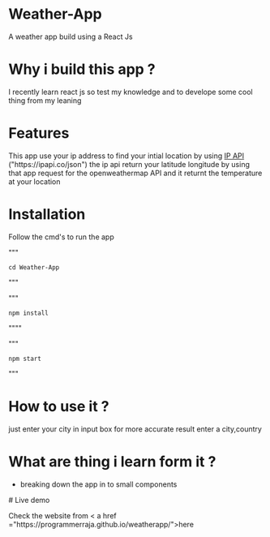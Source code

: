 # Weather-App
A weather app build using  a React Js 

# Why i build this app ?
  <p> I recently learn react js so test my knowledge and to develope some cool thing from my leaning </p>

# Features 
   <p>This app use your ip address to find your intial location by using <a href="https://ipapi.co/json">IP API</a> ("https://ipapi.co/json")
the ip api return your latitude longitude by using that app request for the openweathermap API and it returnt the temperature at your location  
  </p>
 
# Installation 
 <p> Follow the cmd's to run the app </p>
 
"""

    cd Weather-App
"""

"""
    
    npm install 
""""

"""
    
    npm start 
"""

# How to use  it ?
   <p> just enter your city in input box for more accurate result enter a city,country </p>
   
# What are thing i learn form it ?
  <ul>
  <li> breaking down the app in to small components </li>
 </ul>
 # Live demo 
    <p>Check the website from < a href ="https://programmerraja.github.io/weatherapp/">here</a> </p>
